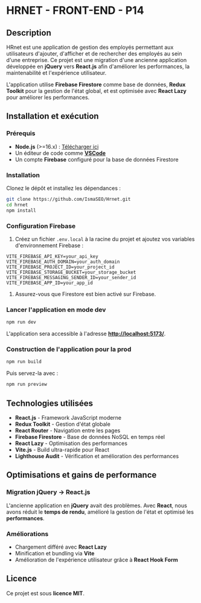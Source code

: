 # HRNET - FRONT-END - P14

## Description

HRnet est une application de gestion des employés permettant aux utilisateurs d'ajouter, d'afficher et de rechercher des employés au sein d'une entreprise. Ce projet est une migration d'une ancienne application développée en **jQuery** vers **React.js** afin d'améliorer les performances, la maintenabilité et l'expérience utilisateur.

L'application utilise **Firebase Firestore** comme base de données, **Redux Toolkit** pour la gestion de l'état global, et est optimisée avec **React Lazy** pour améliorer les performances.

## Installation et exécution

### Prérequis

- **Node.js** (>=16.x) : [Télécharger ici](https://nodejs.org/en/)
- Un éditeur de code comme **[VSCode](https://code.visualstudio.com/)**
- Un compte **Firebase** configuré pour la base de données Firestore

### Installation

Clonez le dépôt et installez les dépendances :

```sh
git clone https://github.com/IsmaSEO/Hrnet.git
cd hrnet
npm install
```

### Configuration Firebase

1. Créez un fichier `.env.local` à la racine du projet et ajoutez vos variables d'environnement Firebase :

```env
VITE_FIREBASE_API_KEY=your_api_key
VITE_FIREBASE_AUTH_DOMAIN=your_auth_domain
VITE_FIREBASE_PROJECT_ID=your_project_id
VITE_FIREBASE_STORAGE_BUCKET=your_storage_bucket
VITE_FIREBASE_MESSAGING_SENDER_ID=your_sender_id
VITE_FIREBASE_APP_ID=your_app_id
```

1. Assurez-vous que Firestore est bien activé sur Firebase.

### Lancer l'application en mode dev

```sh
npm run dev
```

L'application sera accessible à l'adresse **<http://localhost:5173/>**.

### Construction de l'application pour la prod

```sh
npm run build
```

Puis servez-la avec :

```sh
npm run preview
```

## Technologies utilisées

- **React.js** - Framework JavaScript moderne
- **Redux Toolkit** - Gestion d'état globale
- **React Router** - Navigation entre les pages
- **Firebase Firestore** - Base de données NoSQL en temps réel
- **React Lazy** - Optimisation des performances
- **Vite.js** - Build ultra-rapide pour React
- **Lighthouse Audit** - Vérification et amélioration des performances

## Optimisations et gains de performance

### Migration jQuery → React.js

L'ancienne application en **jQuery** avait des problèmes. Avec **React**, nous avons réduit le **temps de rendu**, amélioré la gestion de l'état et optimisé les **performances**.

### Améliorations

- Chargement différé avec **React Lazy**
- Minification et bundling via **Vite**
- Amélioration de l'expérience utilisateur grâce à **React Hook Form**

## Licence

Ce projet est sous **licence MIT**.
